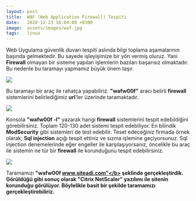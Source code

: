 ```yaml
---
layout: post
title:  WAF (Web Application Firewall) Tespiti
date:   2020-12-23 16:04:00 +0300
image:  assets/images/waf.jpg
tags:   linux
---
```

Web Uygulama güvenlik duvarı tespiti aslında bilgi toplama aşamalarının başında gelmektedir. Bu sayede işleyişimize bir yön vermiş oluruz.
Yani <b>Firewall</b> olmayan bir sisteme yapılan işlemlerin bazıları başarısız olmaktadır. Bu nedenle bu taramayı yapmamız büyük önem taşır.

![]({{site.baseurl}}assets/images/wafw00f.png)

Bu taramayı bir araç ile rahatça yapabiliriz. <b>"wafw00f"</b> aracı belirli <b>firewall</b> sistemlerini belirlediğimiz <b>url</b>'ler üzerinde taramaktadır.

![]({{site.baseurl}}assets/images/wafw00f-l.png)

Konsola <b>"wafw00f -l"</b> yazarak hangi <b>firewall</b> sistemlerini tespit edebildiğini görebilirsiniz.
Toplam 120-130 adet sistemi tespit edebiliyor. En bilindik <b>ModSecurity</b> gibi sistemleri de test edebilir. Teset edeceğiniz firmada örnek olarak; <b>Sql injection</b> açığı tespit ettiniz ve sızma işlemine geçiyorsunuz.
Sql injection denemelerinde eğer engeller ile karşılaşıyorsanız, öncelikle bu araç ile sistemin ne tür bir <b>firewall</b> ile korunduğunu tespit edebilirsiniz.

![]({{site.baseurl}}assets/images/waftarama.png)

Taramamızı <b>"wafw00f www.siteadi.com"</b> şeklinde gerçekleştirdik. Görüldüğü gibi sonuç olarak <b>"Citrix NetScaler"</b> yazılımı ile sitenin korunduğu 
görülüyor. Böylelikle basit bir şekilde taramamızı gerçekleştirebiliriz.